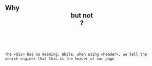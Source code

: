 ## Why <header> but not <div> ?

    The <div> has no meaning. While, when using <header>, we tell the search engines that this is the header of our page

## 